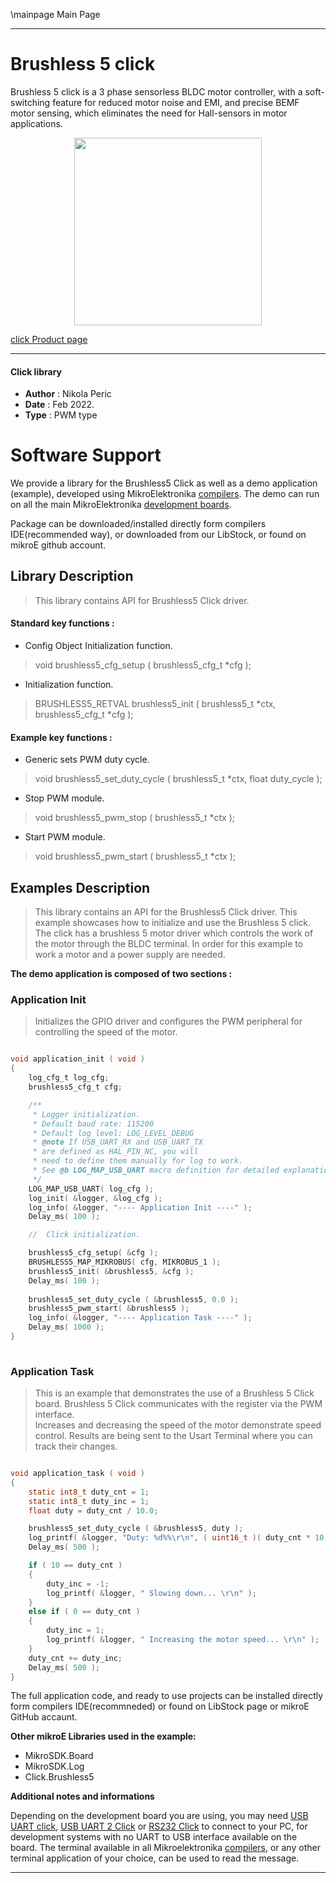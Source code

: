 \mainpage Main Page
 
---
# Brushless 5 click

Brushless 5 click is a 3 phase sensorless BLDC motor controller, with a soft-switching feature for reduced motor noise and EMI, and precise BEMF motor sensing, which eliminates the need for Hall-sensors in motor applications.

<p align="center">
  <img src="https://download.mikroe.com/images/click_for_ide/brushless5_click.png" height=300px>
</p>

[click Product page](https://www.mikroe.com/brushless-5-click)

---


#### Click library 

- **Author**        : Nikola Peric
- **Date**          : Feb 2022.
- **Type**          : PWM type


# Software Support

We provide a library for the Brushless5 Click 
as well as a demo application (example), developed using MikroElektronika 
[compilers](https://shop.mikroe.com/compilers). 
The demo can run on all the main MikroElektronika [development boards](https://shop.mikroe.com/development-boards).

Package can be downloaded/installed directly form compilers IDE(recommended way), or downloaded from our LibStock, or found on mikroE github account. 

## Library Description

> This library contains API for Brushless5 Click driver.

#### Standard key functions :

- Config Object Initialization function.
> void brushless5_cfg_setup ( brushless5_cfg_t *cfg ); 
 
- Initialization function.
> BRUSHLESS5_RETVAL brushless5_init ( brushless5_t *ctx, brushless5_cfg_t *cfg );

#### Example key functions :

- Generic sets PWM duty cycle.
> void brushless5_set_duty_cycle ( brushless5_t *ctx, float duty_cycle );
 
- Stop PWM module.
> void brushless5_pwm_stop ( brushless5_t *ctx );

- Start PWM module.
> void brushless5_pwm_start ( brushless5_t *ctx );

## Examples Description

>  This library contains an API for the Brushless5 Click driver.
>  This example showcases how to initialize and use the Brushless 5 click. 
>  The click has a brushless 5 motor driver which controls the work 
>  of the motor through the BLDC terminal. 
>  In order for this example to work a motor and a power supply are needed.

**The demo application is composed of two sections :**

### Application Init 

> Initializes the GPIO driver and configures the PWM peripheral for controlling the speed of the motor. 

```c

void application_init ( void )
{
    log_cfg_t log_cfg;
    brushless5_cfg_t cfg;

    /** 
     * Logger initialization.
     * Default baud rate: 115200
     * Default log level: LOG_LEVEL_DEBUG
     * @note If USB_UART_RX and USB_UART_TX 
     * are defined as HAL_PIN_NC, you will 
     * need to define them manually for log to work. 
     * See @b LOG_MAP_USB_UART macro definition for detailed explanation.
     */
    LOG_MAP_USB_UART( log_cfg );
    log_init( &logger, &log_cfg );
    log_info( &logger, "---- Application Init ----" );
    Delay_ms( 100 );

    //  Click initialization.

    brushless5_cfg_setup( &cfg );
    BRUSHLESS5_MAP_MIKROBUS( cfg, MIKROBUS_1 );
    brushless5_init( &brushless5, &cfg );
    Delay_ms( 100 );
    
    brushless5_set_duty_cycle ( &brushless5, 0.0 );
    brushless5_pwm_start( &brushless5 );
    log_info( &logger, "---- Application Task ----" );
    Delay_ms( 1000 );
}
  
```

### Application Task

>  This is an example that demonstrates the use of a Brushless 5 Click board.
>  Brushless 5 Click communicates with the register via the PWM interface.  
>  Increases and decreasing the speed of the motor demonstrate speed control.
>  Results are being sent to the Usart Terminal where you can track their changes.

```c

void application_task ( void )
{    
    static int8_t duty_cnt = 1;
    static int8_t duty_inc = 1;
    float duty = duty_cnt / 10.0;

    brushless5_set_duty_cycle ( &brushless5, duty );
    log_printf( &logger, "Duty: %d%%\r\n", ( uint16_t )( duty_cnt * 10 ) );
    Delay_ms( 500 );

    if ( 10 == duty_cnt ) 
    {
        duty_inc = -1;
        log_printf( &logger, " Slowing down... \r\n" );
    }
    else if ( 0 == duty_cnt ) 
    {
        duty_inc = 1;
        log_printf( &logger, " Increasing the motor speed... \r\n" );
    }
    duty_cnt += duty_inc;
    Delay_ms( 500 );
} 

```

The full application code, and ready to use projects can be  installed directly form compilers IDE(recommneded) or found on LibStock page or mikroE GitHub accaunt.

**Other mikroE Libraries used in the example:** 

- MikroSDK.Board
- MikroSDK.Log
- Click.Brushless5

**Additional notes and informations**

Depending on the development board you are using, you may need 
[USB UART click](https://shop.mikroe.com/usb-uart-click), 
[USB UART 2 Click](https://shop.mikroe.com/usb-uart-2-click) or 
[RS232 Click](https://shop.mikroe.com/rs232-click) to connect to your PC, for 
development systems with no UART to USB interface available on the board. The 
terminal available in all Mikroelektronika 
[compilers](https://shop.mikroe.com/compilers), or any other terminal application 
of your choice, can be used to read the message.



---
